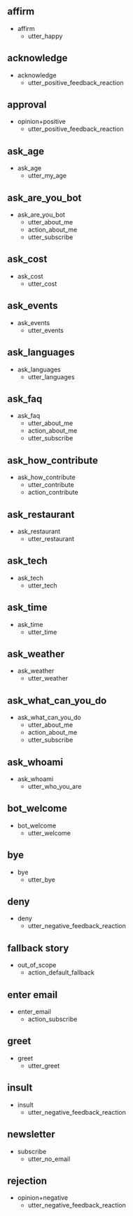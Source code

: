 ## affirm
* affirm
  - utter_happy

## acknowledge
* acknowledge
  - utter_positive_feedback_reaction

## approval
* opinion+positive
  - utter_positive_feedback_reaction  

## ask_age
* ask_age
  - utter_my_age
    
## ask_are_you_bot
* ask_are_you_bot
  - utter_about_me
  - action_about_me
  - utter_subscribe
  
## ask_cost
* ask_cost
  - utter_cost
  
## ask_events
* ask_events
  - utter_events
  
## ask_languages
* ask_languages
  - utter_languages
  
## ask_faq
* ask_faq
  - utter_about_me  
  - action_about_me
  - utter_subscribe
  
## ask_how_contribute
* ask_how_contribute
  - utter_contribute
  - action_contribute
  
## ask_restaurant
* ask_restaurant
  - utter_restaurant
  
## ask_tech
* ask_tech
  - utter_tech
  
## ask_time
* ask_time
  - utter_time
  
## ask_weather
* ask_weather
  - utter_weather
  
## ask_what_can_you_do
* ask_what_can_you_do
  - utter_about_me
  - action_about_me
  - utter_subscribe

## ask_whoami
* ask_whoami
  - utter_who_you_are

## bot_welcome
* bot_welcome
  - utter_welcome

## bye
* bye
  - utter_bye
  
## deny
* deny
  - utter_negative_feedback_reaction

## fallback story
* out_of_scope
  - action_default_fallback

## enter email
* enter_email
  - action_subscribe

## greet
* greet
  - utter_greet
  
## insult
* insult
  - utter_negative_feedback_reaction

## newsletter
* subscribe
  - utter_no_email

## rejection
* opinion+negative
  - utter_negative_feedback_reaction

